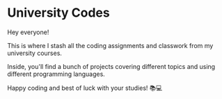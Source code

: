 <h1>University Codes</h1>
<p>Hey everyone!</p>
<p>This is where I stash all the coding assignments and classwork from my university courses.</p>
<p>Inside, you'll find a bunch of projects covering different topics and using different programming languages.</p>
<p>Happy coding and best of luck with your studies! 📚💻</p>

